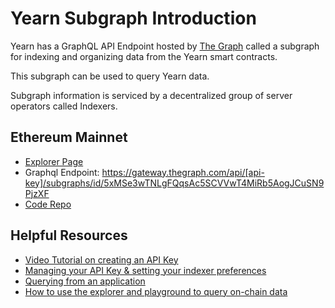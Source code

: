# Yearn Subgraph Introduction

Yearn has a GraphQL API Endpoint hosted by [The Graph](https://thegraph.com/docs/about/introduction#what-the-graph-is) called a subgraph for indexing and organizing data from the Yearn smart contracts.

This subgraph can be used to query Yearn data.

Subgraph information is serviced by a decentralized group of server operators called Indexers.

## Ethereum Mainnet

- [Explorer Page](https://thegraph.com/explorer/subgraphs/5xMSe3wTNLgFQqsAc5SCVVwT4MiRb5AogJCuSN9PjzXF?view=Overview)
- Graphql Endpoint: https://gateway.thegraph.com/api/[api-key]/subgraphs/id/5xMSe3wTNLgFQqsAc5SCVVwT4MiRb5AogJCuSN9PjzXF
- [Code Repo](https://github.com/yearn/yearn-vaults-v2-subgraph)

## Helpful Resources

- [Video Tutorial on creating an API Key](https://www.youtube.com/watch?v=UrfIpm-Vlgs)
- [Managing your API Key & setting your indexer preferences](https://thegraph.com/docs/en/studio/managing-api-keys/)
- [Querying from an application](https://thegraph.com/docs/en/developer/querying-from-your-app/)
- [How to use the explorer and playground to query on-chain data](https://medium.com/@chidubem_/how-to-query-on-chain-data-with-the-graph-f8507488215)
